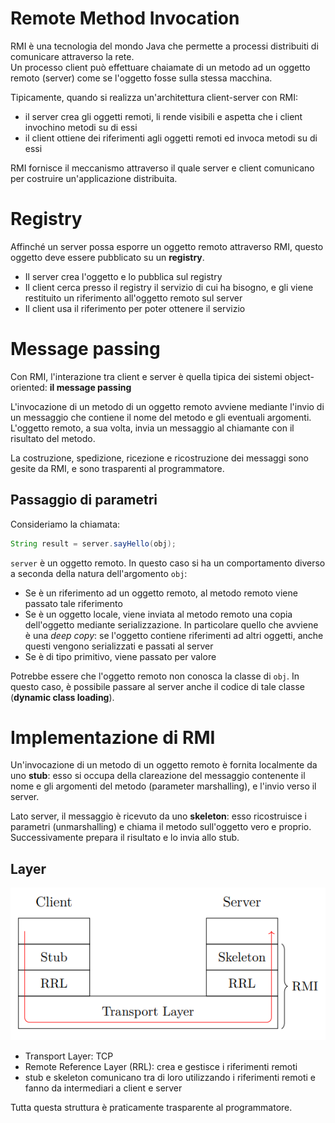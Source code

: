 # Remote Method Invocation
RMI è una tecnologia del mondo Java che permette a processi distribuiti di comunicare attraverso la rete.<br>
Un processo client può effettuare chaiamate di un metodo ad un oggetto remoto (server) come se l'oggetto fosse sulla stessa macchina.

Tipicamente, quando si realizza un'architettura client-server con RMI:
- il server crea gli oggetti remoti, li rende visibili e aspetta che i client invochino metodi su di essi
- il client ottiene dei riferimenti agli oggetti remoti ed invoca metodi su di essi

RMI fornisce il meccanismo attraverso il quale server e client comunicano per costruire un'applicazione distribuita.

# Registry
Affinché un server possa esporre un oggetto remoto attraverso RMI, questo oggetto deve essere pubblicato su un <b>registry</b>.
- Il server crea l'oggetto e lo pubblica sul registry
- Il client cerca presso il registry il servizio di cui ha bisogno, e gli viene restituito un riferimento all'oggetto remoto sul server
- Il client usa il riferimento per poter ottenere il servizio

# Message passing
Con RMI, l'interazione tra client e server è quella tipica dei sistemi object-oriented: <b>il message passing</b>

L'invocazione di un metodo di un oggetto remoto avviene mediante l'invio di un messaggio che contiene il nome del metodo e gli eventuali argomenti.
L'oggetto remoto, a sua volta, invia un messaggio al chiamante con il risultato del metodo.

La costruzione, spedizione, ricezione e ricostruzione dei messaggi sono gesite da RMI, e sono trasparenti al programmatore.

## Passaggio di parametri
Consideriamo la chiamata:

```java
String result = server.sayHello(obj);
```
`server` è un oggetto remoto.
In questo caso si ha un comportamento diverso a seconda della natura dell'argomento `obj`:
- Se è un riferimento ad un oggetto remoto, al metodo remoto viene passato tale riferimento
- Se è un oggetto locale, viene inviata al metodo remoto una copia dell'oggetto mediante serializzazione. In particolare quello che avviene è una _deep copy_: se l'oggetto contiene riferimenti ad altri oggetti, anche questi vengono serializzati e passati al server
- Se è di tipo primitivo, viene passato per valore

Potrebbe essere che l'oggetto remoto non conosca la classe di `obj`. In questo caso, è possibile passare al server anche il codice di tale classe (<b>dynamic class loading</b>).


# Implementazione di RMI
Un'invocazione di un metodo di un oggetto remoto è fornita localmente da uno <b>stub</b>: esso si occupa della clareazione del messaggio contenente il nome e gli argomenti del metodo (parameter marshalling), e l'invio verso il server.

Lato server, il messaggio è ricevuto da uno <b>skeleton</b>: esso ricostruisce i parametri (unmarshalling) e chiama il metodo sull'oggetto vero e proprio. Successivamente prepara il risultato e lo invia allo stub.

## Layer

![RMI Layers](/assets//programmazione_concorrente_e_distribuita/rmi_layer.png)

- Transport Layer: TCP
- Remote Reference Layer (RRL): crea e gestisce i riferimenti remoti
- stub e skeleton comunicano tra di loro utilizzando i riferimenti remoti e fanno da intermediari a client e server

Tutta questa struttura è praticamente trasparente al programmatore.